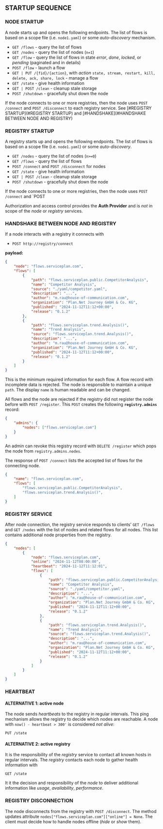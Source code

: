 ## STARTUP SEQUENCE
### NODE STARTUP
A node starts up and opens the following endpoints. The list of flows is based on a scope file (i.e. `node1.yaml`) or some _auto-discovery_ mechanism.
* `GET /flows` - query the list of flows
* `GET /nodes` - query the list of nodes (`n=1`)
* `GET /flow` - query the list of flows in state _error_, _done_, _locked_, or _pending_ (paginated and in details)
* `POST /flow` - launch a flow
* `GET | PUT /{fid}/{action}`, with _action_ `state, stream, restart, kill, delete, ack, share, lock` - manage a flow
* `GET /state`  - give health information
* `GET | POST /clean` - cleanup stale storage
* `POST /shutdown` - gracefully shut down the node

If the node connects to one or more registries, then the node uses `POST /connect` and `POST /disconnect` to each registry service. See [#REGISTRY STARTUP](#REGISTRY STARTUP) and [#HANDSHAKE](#HANDSHAKE BETWEEN NODE AND REGISTRY)

### REGISTRY STARTUP
A registry starts up and opens the following endpoints. The list of flows is based on a scope file (i.e. `node1.yaml`) or some _auto-discovery_. 
* `GET /nodes` - query the list of nodes (`n>=0`)
* `GET /flows` - query the list of flows
* `POST /connect` and `POST /disconnect` for nodes
* `GET /state`  - give health information
* `GET | POST /clean` - cleanup stale storage
* `POST /shutdown` - gracefully shut down the node

If the node connects to one or more registries, then the node uses `POST /connect` and `POST 

Authorization and access control provides the **Auth Provider** and is _not_ in scope of the _node_ or _registry_ services.

### HANDSHAKE BETWEEN NODE AND REGISTRY
If a node interacts with a registry it connects with 
* `POST http://registry/connect` 

**payload:**
```json
{
    "node": "flows.serviceplan.com",
    "flows": [
        {
            "path": "flows.serviceplan.public.CompetitorAnalysis",
            "name": "Competitor Analysis",
            "source": "./yaml/competitor.yaml",
            "description": "...",
            "author": "m.rau@house-of-communication.com",
            "organization": "Plan.Net Journey GmbH & Co. KG",
            "published": "2024-11-12T11:12+00:00",
            "release": "0.1.2"
        },
        {
            "path": "flows.serviceplan.trend.Analysis()",
            "name": "Trend Analysis",
            "source": "flows.serviceplan.trend.Analysis()",
            "description": "...",
            "author": "m.rau@house-of-communication.com",
            "organization": "Plan.Net Journey GmbH & Co. KG",
            "published": "2024-11-12T11:12+00:00",
            "release": "0.1.2"
        }
    ]
}
```
This is the minimum required information for each flow. A flow record with incomplete data is rejected. The node is responsible to maintain a unique `path`. The display `name` is human readable and can be changed.

All flows and the node are rejected if the registry did not register the node before with `POST /register`. This `POST` creates the following **`registry.admins`** record:
```json
{
    "admins": {
        "nodes": ["flows.serviceplan.com"]
    }
}
```

An admin can revoke this registry record with `DELETE /register` which pops the node from `registry.admins.nodes`.

The response of `POST /connect` lists the accepted list of flows for the connecting node.
```json
{
    "name": "flows.serviceplan.com",
    "flows": [
        "flows.serviceplan.public.CompetitorAnalysis",
        "flows.serviceplan.trend.Analysis()",
    ]
}
```
### REGISTRY SERVICE
After node connection, the registry service responds to clients' `GET /flows` and `GET /nodes` with the list of nodes and related flows for all nodes. This list contains additional node properties from the registry.

```json
{
    "nodes": [
        {
            "node": "flows.serviceplan.com",
            "online": "2024-11-12T08:00:00",
            "heartbeat": "2024-11-12T11:12:01",
            "flows": [
                {
                    "path": "flows.serviceplan.public.CompetitorAnalysis",
                    "name": "Competitor Analysis",
                    "source": "./yaml/competitor.yaml",
                    "description": "...",
                    "author": "m.rau@house-of-communication.com",
                    "organization": "Plan.Net Journey GmbH & Co. KG",
                    "published": "2024-11-12T11:12+00:00",
                    "release": "0.1.2"
                },
                {
                    "path": "flows.serviceplan.trend.Analysis()",
                    "name": "Trend Analysis",
                    "source": "flows.serviceplan.trend.Analysis()",
                    "description": "...",
                    "author": "m.rau@house-of-communication.com",
                    "organization": "Plan.Net Journey GmbH & Co. KG",
                    "published": "2024-11-12T11:12+00:00",
                    "release": "0.1.2"
                }
            ]
        }
    ]
}
```

### HEARTBEAT
#### ALTERNATIVE 1: active node
The node sends _heartbeats_ to the registry in regular intervals. This ping mechanism allows the registry to decide which nodes are reachable. A node with `now() - heartbeat > 300'` is considered _not alive_:
```
PUT /state
```

#### ALTERNATIVE 2: active registry
It is the responsibility of the _registry_ service to contact all known hosts in regular intervals. The _registry_ contacts each node to gather health information with
```
GET /state
```

It it the decision and responsibility of the _node_ to deliver additional information like _usage_, _availability_, _performance_.

### REGISTRY DISCONNECTION
The node disconnects from the registry with `POST /disconnect`. The method updates attribute `nodes["flows.serviceplan.com"]["online"] = None`. The client must decide how to handle nodes offline (_hide_ or _show_ them).
